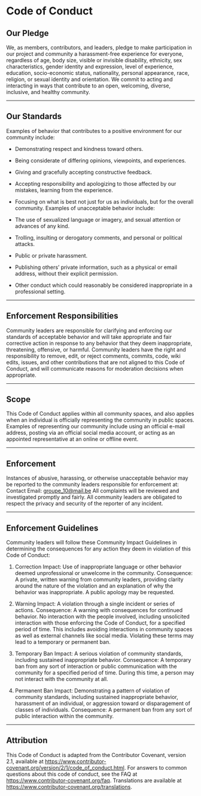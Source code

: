 # Code of Conduct
## Our Pledge
We, as members, contributors, and leaders, pledge to make participation in our project and community a harassment-free experience for everyone, regardless of age, body size, visible or invisible disability, ethnicity, sex characteristics, gender identity and expression, level of experience, education, socio-economic status, nationality, personal appearance, race, religion, or sexual identity and orientation.
We commit to acting and interacting in ways that contribute to an open, welcoming, diverse, inclusive, and healthy community.

---
## Our Standards
Examples of behavior that contributes to a positive environment for our community include:
- Demonstrating respect and kindness toward others.
- Being considerate of differing opinions, viewpoints, and experiences.
- Giving and gracefully accepting constructive feedback.
- Accepting responsibility and apologizing to those affected by our mistakes, learning from the experience.
- Focusing on what is best not just for us as individuals, but for the overall community.
Examples of unacceptable behavior include:

- The use of sexualized language or imagery, and sexual attention or advances of any kind.
- Trolling, insulting or derogatory comments, and personal or political attacks.
- Public or private harassment.
- Publishing others’ private information, such as a physical or email address, without their explicit permission.
- Other conduct which could reasonably be considered inappropriate in a professional setting.
---
## Enforcement Responsibilities
Community leaders are responsible for clarifying and enforcing our standards of acceptable behavior and will take appropriate and fair corrective action in response to any behavior that they deem inappropriate, threatening, offensive, or harmful.
Community leaders have the right and responsibility to remove, edit, or reject comments, commits, code, wiki edits, issues, and other contributions that are not aligned to this Code of Conduct, and will communicate reasons for moderation decisions when appropriate.

---
## Scope
This Code of Conduct applies within all community spaces, and also applies when an individual is officially representing the community in public spaces. Examples of representing our community include using an official e-mail address, posting via an official social media account, or acting as an appointed representative at an online or offline event.

---
## Enforcement
Instances of abusive, harassing, or otherwise unacceptable behavior may be reported to the community leaders responsible for enforcement at:
Contact Email: groupe_10@mail.be
All complaints will be reviewed and investigated promptly and fairly.
All community leaders are obligated to respect the privacy and security of the reporter of any incident.

---
## Enforcement Guidelines
Community leaders will follow these Community Impact Guidelines in determining the consequences for any action they deem in violation of this Code of Conduct:

1. Correction
   Impact: Use of inappropriate language or other behavior deemed unprofessional or unwelcome in the community.
   Consequence: A private, written warning from community leaders, providing clarity around the nature of the violation and an explanation of why the behavior was inappropriate. A public apology may be requested.

2. Warning
   Impact: A violation through a single incident or series of actions.
   Consequence: A warning with consequences for continued behavior. No interaction with the people involved, including unsolicited interaction with those enforcing the Code of Conduct, for a specified period of time. This includes avoiding interactions in community spaces as well as external channels like social media. Violating these terms may lead to a temporary or permanent ban.

3. Temporary Ban
   Impact: A serious violation of community standards, including sustained inappropriate behavior.
   Consequence: A temporary ban from any sort of interaction or public communication with the community for a specified period of time. During this time, a person may not interact with the community at all.

4. Permanent Ban
   Impact: Demonstrating a pattern of violation of community standards, including sustained inappropriate behavior, harassment of an individual, or aggression toward or disparagement of classes of individuals.
   Consequence: A permanent ban from any sort of public interaction within the community.

---
## Attribution
This Code of Conduct is adapted from the Contributor Covenant, version 2.1, available at https://www.contributor-covenant.org/version/2/1/code_of_conduct.html.
For answers to common questions about this code of conduct, see the FAQ at https://www.contributor-covenant.org/faq. Translations are available at https://www.contributor-covenant.org/translations.
